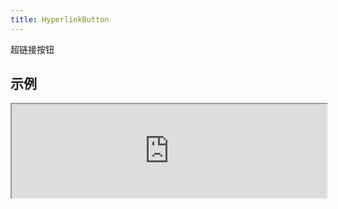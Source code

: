 ```yaml
---
title: HyperlinkButton
---
```

超链接按钮

## 示例

<div><iframe style="width: 100%; margin: 0;" src="http://ui-demos.blankapp.org/hyperlinkbutton-example" scrolling="no" /></div>

```jsx
<HyperlinkButton text="HyperlinkButton" />
```

## 状态

### 禁用

<div><iframe style="width: 100%; margin: 0;" src="http://ui-demos.blankapp.org/hyperlinkbutton-state-disabled" scrolling="no" /></div>

```jsx
<HyperlinkButton text="HyperlinkButton" disabled />
```

## 变化形式

### 尺寸

<div><iframe style="width: 100%; margin: 0;" src="http://ui-demos.blankapp.org/hyperlinkbutton-variations-size" scrolling="no" /></div>

```jsx
<HyperlinkButton text="MINI" size="mini" />
<HyperlinkButton text="SMALL" size="small" />
<HyperlinkButton text="MEDIUM" size="medium" />
<HyperlinkButton text="LARGE" size="large" />
<HyperlinkButton text="BIG" size="big" />
```

## API

### 属性

名称 | 描述 | 类型 | 可选值 | 默认值
--- | --- | --- | --- | ---
`children` | - | string, element | - | -
`text` | 显示的文本 | string | - | 空字符串 ('')
`textStyle` | 文本的样式 | style | - | -
`disabled` | 是否处于禁用状态 | bool | - | `false`
`loading` | 是否处于加载中状态 | bool | - | `false`
`size` | 按钮的大小 | enum | `mini`, </br>`small`, </br>`medium`, </br>`large`, </br>`big` | `medium`

### 事件

名称 | 描述
--- | ---
`onPress` | -
